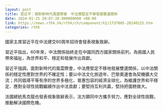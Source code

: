 ```yaml
---
layout: post
title: 習近平：面對新時代風雲際會　中法應堅定不移發展雙邊關係
date: 2024-01-25 20:07:28.000000000 +08:00
link: https://news.rthk.hk/rthk/ch/component/k2/1737805-20240125.htm
categories: rthk
---
```


國家主席習近平在中法建交60周年招待會發表視象致辭。

習近平指出，60年來，中法關係始終走在中國同西方國家關係前列，為兩國人民帶來福祉，為世界和平、穩定和發展作出貢獻。

習近平強調，面對新時代的風雲際會，中法應堅定不移地發展雙邊關係，以中法關係的穩定性應對世界的不確定性；要以中法文化旅遊年、巴黎奧運會為契機擴大交流；共同倡導平等有序的世界多極化、普惠包容的經濟全球化，為維護世界和平穩定、應對全球性挑戰繼續作出中法貢獻；要堅持互利共贏，堅持把蛋糕做大。

法國總統馬克龍也發表視象致辭表示，法方願同中方攜手努力，應對全球性挑戰，推動解決國際危機。
